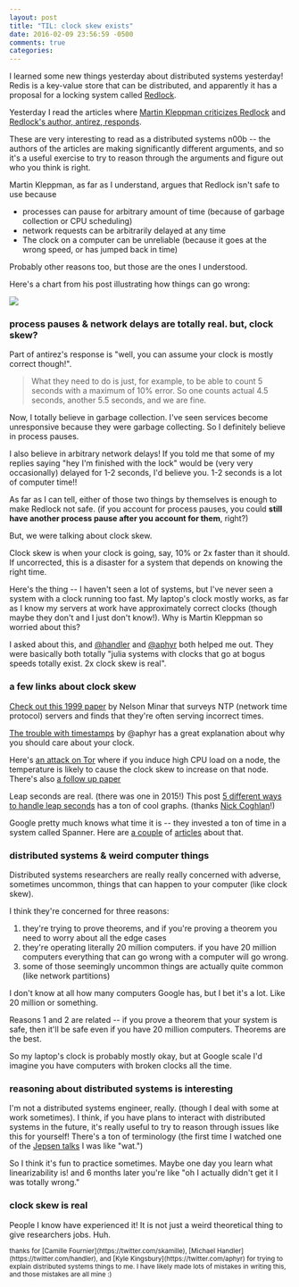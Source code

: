 ```yaml
---
layout: post
title: "TIL: clock skew exists"
date: 2016-02-09 23:56:59 -0500
comments: true
categories:
---
```


I learned some new things yesterday about distributed systems yesterday! Redis is a key-value store that can be distributed, and apparently it has a proposal for a locking system called [Redlock](http://redis.io/topics/distlock).

Yesterday I read the articles where [Martin Kleppman criticizes Redlock](http://martin.kleppmann.com/2016/02/08/how-to-do-distributed-locking.html) and [Redlock's author, antirez, responds](http://antirez.com/news/101).

These are very interesting to read as a distributed systems n00b -- the authors of the articles are making significantly different arguments, and so it's a useful exercise to try to reason through the arguments and figure out who you think is right.

Martin Kleppman, as far as I understand, argues that Redlock isn't safe to use because

* processes can pause for arbitrary amount of time (because of garbage collection or CPU scheduling)
* network requests can be arbitrarily delayed at any time
* The clock on a computer can be unreliable (because it goes at the wrong speed, or has jumped back in time)

Probably other reasons too, but those are the ones I understood.

Here's a chart from his post illustrating  how things can go wrong:

<img src="/images/unsafe-lock.png">


### process pauses & network delays are totally real. but, clock skew?

Part of antirez's response is "well, you can assume your clock is mostly correct though!".

> What they need to do is just, for example, to be able to count 5 seconds with a maximum of 10% error. So one counts actual 4.5 seconds, another 5.5 seconds, and we are fine.

Now, I totally believe in garbage collection. I've seen services become unresponsive because they were garbage collecting. So I definitely believe in process pauses.

I also believe in arbitrary network delays! If you told me that some of my replies saying "hey I'm finished with the lock" would be (very very occasionally) delayed for 1-2 seconds, I'd believe you. 1-2 seconds is a lot of computer time!!

As far as I can tell, either of those two things by themselves is enough to make Redlock not safe. (if you account for process pauses, you could **still have another process pause after you account for them**, right?)

But, we were talking about clock skew.

Clock skew is when your clock is going, say, 10% or 2x faster than it should. If uncorrected, this is a disaster for a system that depends on knowing the right time.

Here's the thing -- I haven't seen a lot of systems, but I've never seen a system with a clock running too fast. My laptop's clock mostly works, as far as I know my servers at work have approximately correct clocks (though maybe they don't and I just don't know!). Why is Martin Kleppman so worried about this?

I asked about this, and [@handler](https://twitter.com/handler) and [@aphyr](https://twitter.com/aphyr) both helped me out. They were basically both totally "julia systems with clocks that go at bogus speeds totally exist. 2x clock skew is real".

### a few links about clock skew

[Check out this 1999 paper](http://xenia.media.mit.edu/~nelson/research/ntp-survey99/html/) by Nelson Minar that surveys NTP (network time protocol) servers and finds that they're often serving incorrect times.

[The trouble with timestamps](https://aphyr.com/posts/299-the-trouble-with-timestamps) by @aphyr has a great explanation about why you should care about your clock.

Here's [an attack on Tor](http://sec.cs.ucl.ac.uk/users/smurdoch/papers/ccs06hotornot.pdf) where if you induce high CPU load on a node, the temperature is likely to cause the clock skew to increase on that node. There's also [a follow up paper](https://www.usenix.org/legacy/event/sec08/tech/full_papers/zander/zander_html/)

Leap seconds are real. (there was one in 2015!) This post [5 different ways to handle leap seconds](http://developerblog.redhat.com/2015/06/01/five-different-ways-handle-leap-seconds-ntp/) has a ton of cool graphs. (thanks [Nick Coghlan](https://twitter.com/ncoghlan_dev)!)

Google pretty much knows what time it is -- they invested a ton of time in a system called Spanner. Here are [a couple](http://radar.oreilly.com/2012/10/google-spanner-relational-database.html) of [articles](http://www.wired.com/2012/11/google-spanner-time/) about that.

### distributed systems & weird computer things

Distributed systems researchers are really really concerned with adverse, sometimes uncommon, things that can happen to your computer (like clock skew).

I think they're concerned for three reasons:

1. they're trying to prove theorems, and if you're proving a theorem you need to worry about all the edge cases
1. they're operating literally 20 million computers. if you have 20 million computers everything that can go wrong with a computer will go wrong.
1. some of those seemingly uncommon things are actually quite common (like network partitions)

I don't know at all how many computers Google has, but I bet it's a lot. Like 20 million or something.

Reasons 1 and 2 are related -- if you prove a theorem that your system is safe, then it'll be safe even if you have 20 million computers. Theorems are the best.

So my laptop's clock is probably mostly okay, but at Google scale I'd imagine you have computers with broken clocks all the time.

### reasoning about distributed systems is interesting

I'm not a distributed systems engineer, really. (though I deal with some at work sometimes). I think, if you have plans to interact with distributed systems in the future, it's really useful to try to reason through issues like this for yourself! There's a ton of terminology (the first time I watched one of the [Jepsen talks](https://www.youtube.com/watch?v=mxdpqr-loyA) I was like "wat.")

So I think it's fun to practice sometimes. Maybe one day you learn what linearizability is! and 6 months later you're like "oh I actually didn't get it I was totally wrong."

### clock skew is real

People I know have experienced it! It is not just a weird theoretical thing to give researchers jobs. Huh.

<small>
thanks for [Camille Fournier](https://twitter.com/skamille), [Michael Handler](https://twitter.com/handler), and [Kyle Kingsbury](https://twitter.com/aphyr) for trying to explain distributed systems things to me. I have likely made lots of mistakes in writing this, and those mistakes are all mine :)
</small>
